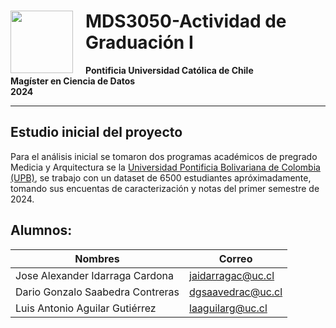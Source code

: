 # <img style="float: left; padding-right: 20px; width: 100px" src="https://upload.wikimedia.org/wikipedia/commons/thumb/8/84/Escudo_de_la_Pontificia_Universidad_Cat%C3%B3lica_de_Chile.svg/1920px-Escudo_de_la_Pontificia_Universidad_Cat%C3%B3lica_de_Chile.svg.png"> MDS3050-Actividad de Graduación I
**Pontificia Universidad Católica de Chile**<br>
**Magíster en Ciencia de Datos**<br>
**2024**<br>

----

## Estudio inicial del proyecto

Para el análisis inicial se tomaron dos programas académicos de pregrado Medicia y Arquitectura se la <a href="https://www.upb.edu.co" target="parent"> Universidad Pontificia Bolivariana de Colombia (UPB)</a>, se trabajo con un dataset de 6500 estudiantes apróximadamente, tomando sus encuentas de caracterización y notas del primer semestre de 2024.

## Alumnos:

|             Nombres            |       Correo       |
|--------------------------------|--------------------|
|Jose Alexander Idarraga Cardona | jaidarragac@uc.cl  |
|Dario Gonzalo Saabedra Contreras| dgsaavedrac@uc.cl  |
|Luis Antonio Aguilar Gutiérrez  | laaguilarg@uc.cl   |

